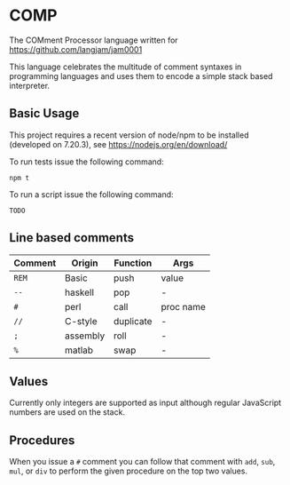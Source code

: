 # COMP

The COMment Processor language written for https://github.com/langjam/jam0001

This language celebrates the multitude of comment syntaxes in programming languages and uses them to encode a simple stack based interpreter.

## Basic Usage

This project requires a recent version of node/npm to be installed (developed on 7.20.3), see https://nodejs.org/en/download/

To run tests issue the following command:

`npm t`

To run a script issue the following command:

`TODO`

## Line based comments

| Comment | Origin   | Function  | Args      |
| ------- | -------- | --------- | --------- |
| `REM`   | Basic    | push      | value     |
| `--`    | haskell  | pop       | -         |
| `#`     | perl     | call      | proc name |
| `//`    | C-style  | duplicate | -         |
| `;`     | assembly | roll      | -         |
| `%`     | matlab   | swap      | -         |

## Values

Currently only integers are supported as input although regular JavaScript numbers are used on the stack.

## Procedures

When you issue a `#` comment you can follow that comment with `add`, `sub`, `mul`, or `div` to perform the given procedure on the top two values.